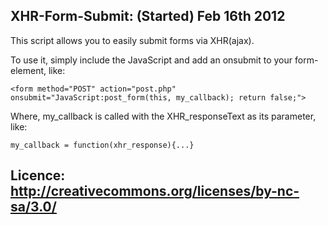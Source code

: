 XHR-Form-Submit: (Started) Feb 16th 2012
-----------------------------------------------------------
This script allows you to easily submit forms via XHR(ajax).

To use it, simply include the JavaScript and add an onsubmit to your form-element, like:

    <form method="POST" action="post.php" onsubmit="JavaScript:post_form(this, my_callback); return false;">
    
Where, my_callback is called with the XHR_responseText as its parameter, like: 

    my_callback = function(xhr_response){...}

Licence: http://creativecommons.org/licenses/by-nc-sa/3.0/
-----------------------------------------------------------
